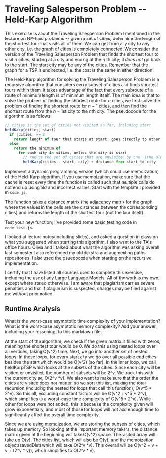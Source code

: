 # Traveling Salesperson Problem -- Held-Karp Algorithm

This exercise is about the Traveling Salesperson Problem I mentioned in the
lecture on NP-hard problems -- given a set of cities, determine the length of
the shortest tour that visits all of them. We can get from any city to any other
city, i.e. the graph of cities is completely connected. We consider the version
of the Traveling Salesperson Problem that finds the shortest tour to visit $n$
cities, starting at a city and ending at the $n$ th city; it *does not* go
back to the start. The start city may be any of the cities. Remember that the
graph for a TSP is undirected, i.e. the cost is the same in either direction.

The Held-Karp algorithm for solving the Traveling Salesperson Problem is a
recursive algorithm that considers every subset of cities and finds shortest
tours within them. It takes advantage of the fact that every subroute of a route
of minimum length is of minimum length itself. The main idea is that to solve
the problem of finding the shortest route for $n$ cities, we first solve the
problem of finding the shortest route for $n-1$ cities, and then find the
shortest route from the $n-1$st city to the $n$th city. The pseudocode for the
algorithm is as follows:

```javascript
// cities is the set of cities not visited so far, including start
heldKarp(cities, start)
  if |cities| == 2
    return length of tour that starts at start, goes directly to other city in cities
  else
    return the minimum of
      for each city in cities, unless the city is start
        // reduce the set of cities that are unvisited by one  (the old start), set the new start, add on the distance from old start to new start
        heldKarp(cities - start, city) + distance from start to city
```

Implement a dynamic programming version (which could use memoization) of the
Held-Karp algorithm. If you use memoization, make sure that the cache is reset
every time the function is called such that multiple calls do not end up using
old and incorrect values. Start with the template I provided in `code.js`.

The function takes a distance matrix (the adjacency matrix for the graph where
the values in the cells are the distances between the corresponding cities) and
returns the length of the shortest tour (not the tour itself).

Test your new function; I've provided some basic testing code in `code.test.js`.

I looked at lecture notes(including slides), and asked a question in class on what you suggested when
starting this algorithm. I also went to the TA's office hours. Olivia and I talked about 
what the algorithm was asking overall last semester.I also referenced my old dijkstra and 
augmenting paths repositories. I also used the psuedocode when starting on the recursive 
implementation.

I certify that I have listed all sources used to complete this exercise, including the use of any Large Language Models. All of the work is my own, except where stated otherwise. I am aware that plagiarism carries severe penalties and that if plagiarism is suspected, charges may be filed against me without prior notice.

## Runtime Analysis

What is the worst-case asymptotic time complexity of your implementation? What
is the worst-case asymptotic memory complexity? Add your answer, including your
reasoning, to this markdown file.

At the start of the algorithm, we check if the given matrix is filled with zeros, meaning the shortest tour would be 0. We do this using nested loops over all vertices, taking O(v^2) time. Next, we go into another set of nested loops. In these loops, for every start city we go over all possible end cities besides the start which would be O(v^2) (so far). In the inner loop, we call heldKarpTSP which looks at the subsets of the cities. Since each city will be visited or unvisited, the number of subsets will be 2^v. We track this with the current city so, O(2^v *v). We also want to make sure that the order the cities are visited does not matter, so we sort this list, making the total recursion (including the nested for loops that call this function), O(v^5 * 2^v). So this all, excluding constant factors will be O(v^2 + v^5 * 2^v), which simplifies to a worst-case time complexity of O(v^5 * 2^v). While other for loops were not added, this is because the complexity given will grow exponentially, and most of those for loops will not add enough time to significantly affect the overall time complexity. 

Since we are using memoization, we are storing the subsets of cities, which takes up memory. So looking at the important memory takers, the distance matrix given at the beginning will take O(v^2) space. The visited array will take up O(v). The cities list, which will also be O(v), and the memoization object(savedDist) which will take O(2^v *v). This overall will be O(v^2 + v + v + (2^v * v)), which simplifies to O(2^v * v).
